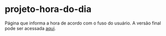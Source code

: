 # projeto-hora-do-dia
 Página que informa a hora de acordo com o fuso do usuário. A versão final pode ser acessada <a href="https://luizfernandolpp.github.io/projeto-hora-do-dia/">aqui</a>.
